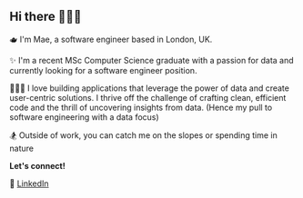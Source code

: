## Hi there 🙋🏼‍♀️

🫖 I'm Mae, a software engineer based in London, UK. 

✨ I'm a recent MSc Computer Science graduate with a passion for data and currently looking for a software engineer position. 

👩🏼‍💻 I love building applications that leverage the power of data and create user-centric solutions. I thrive off the challenge of crafting clean, efficient code and the thrill of uncovering insights from data. (Hence my pull to software engineering with a data focus)

🏂 Outside of work, you can catch me on the slopes or spending time in nature

<b>Let's connect!</b>

🔗 <a href="https://www.linkedin.com/in/mae-and/">LinkedIn</a> 
